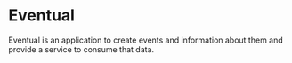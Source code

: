 Eventual
========

Eventual is an application to create events and information about them and provide a service to consume that data.
